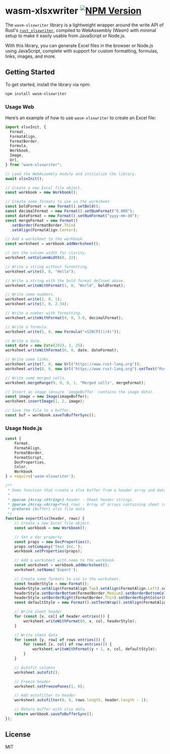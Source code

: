 # wasm-xlsxwriter [![NPM Version](https://img.shields.io/npm/v/wasm-xlsxwriter)](https://www.npmjs.com/package/wasm-xlsxwriter)

The `wasm-xlsxwriter` library is a lightweight wrapper around the write API of Rust's [`rust_xlsxwriter`](https://crates.io/crates/rust_xlsxwriter), compiled to WebAssembly (Wasm) with minimal setup to make it easily usable from JavaScript or Node.js.

With this library, you can generate Excel files in the browser or Node.js using JavaScript, complete with support for custom formatting, formulas, links, images, and more.

## Getting Started

To get started, install the library via npm:

```bash
npm install wasm-xlsxwriter
```

### Usage Web

Here’s an example of how to use `wasm-xlsxwriter` to create an Excel file:

```typescript
import xlsxInit, {
  Format,
  FormatAlign,
  FormatBorder,
  Formula,
  Workbook,
  Image,
  Url,
} from "wasm-xlsxwriter";

// Load the WebAssembly module and initialize the library.
await xlsxInit();

// Create a new Excel file object.
const workbook = new Workbook();

// Create some formats to use in the worksheet.
const boldFormat = new Format().setBold();
const decimalFormat = new Format().setNumFormat("0.000");
const dateFormat = new Format().setNumFormat("yyyy-mm-dd");
const mergeFormat = new Format()
  .setBorder(FormatBorder.Thin)
  .setAlign(FormatAlign.Center);

// Add a worksheet to the workbook.
const worksheet = workbook.addWorksheet();

// Set the column width for clarity.
worksheet.setColumnWidth(0, 22);

// Write a string without formatting.
worksheet.write(0, 0, "Hello");

// Write a string with the bold format defined above.
worksheet.writeWithFormat(1, 0, "World", boldFormat);

// Write some numbers.
worksheet.write(2, 0, 1);
worksheet.write(3, 0, 2.34);

// Write a number with formatting.
worksheet.writeWithFormat(4, 0, 3.0, decimalFormat);

// Write a formula.
worksheet.write(5, 0, new Formula("=SIN(PI()/4)"));

// Write a date.
const date = new Date(2023, 1, 25);
worksheet.writeWithFormat(6, 0, date, dateFormat);

// Write some links.
worksheet.write(7, 0, new Url("https://www.rust-lang.org"));
worksheet.write(8, 0, new Url("https://www.rust-lang.org").setText("Rust"));

// Write some merged cells.
worksheet.mergeRange(9, 0, 9, 1, "Merged cells", mergeFormat);

// Insert an image (ensure `imageBuffer` contains the image data).
const image = new Image(imageBuffer);
worksheet.insertImage(1, 2, image);

// Save the file to a buffer.
const buf = workbook.saveToBufferSync();
```

### Usage Node.js
```js
const {
	Format,
	FormatAlign,
	FormatBorder,
	FormatScript,
	DocProperties,
	Color,
	Workbook
} = require('wasm-xlsxwriter');

/**
 * Demo function that create a xlsx buffer from a header array and data rows 
 *
 * @param {Array.<String>} header - Sheet header strings
 * @param {Array.<Array<*>>} rows - Array of arrays containing sheet rows
 * @returns {Buffer} xlsx file data
 */
function exportXlsx(header, rows) {
	// Create a new Excel file object.
	const workbook = new Workbook();

	// Set a doc property
	const props = new DocProperties();
	props.setCompany('Test Inc.');
	workbook.setProperties(props);

	// Add a worksheet with name to the workbook.
	const worksheet = workbook.addWorksheet();
	worksheet.setName('Export');

	// Create some formats to use in the worksheet.
	const headerStyle = new Format();
	headerStyle.setAlign(FormatAlign.Top).setAlign(FormatAlign.Left).setTextWrap().setBackgroundColor(Color.rgb(0xe2eee8));
	headerStyle.setBorderBottom(FormatBorder.Medium).setBorderBottomColor(Color.rgb(0x0B703D));
	headerStyle.setBorderRight(FormatBorder.Thin).setBorderRightColor(Color.rgb(0x0B703D));
	const defaultStyle = new Format().setTextWrap().setAlign(FormatAlign.Top);

	// Write sheet header
	for (const [x, col] of header.entries()) {
		worksheet.writeWithFormat(0, x, col, headerStyle);
	}

	// Write sheet data
	for (const [y, row] of rows.entries()) {
		for (const [x, col] of row.entries()) {
			worksheet.writeWithFormat(y + 1, x, col, defaultStyle);
		}
	}

	// Autofit columns
	worksheet.autofit();

	// Freeze header
	worksheet.setFreezePanes(1, 0);

	// Add autofilter to header
	worksheet.autofilter(0, 0, rows.length, header.length - 1);

	// Return buffer with xlsx data
	return workbook.saveToBufferSync();
});
```


## License

MIT
